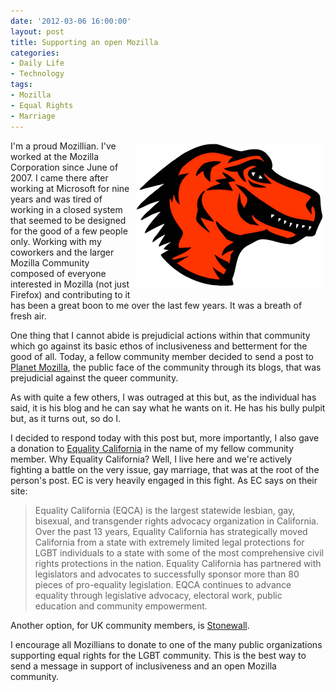 ```yaml
---
date: '2012-03-06 16:00:00'
layout: post
title: Supporting an open Mozilla
categories:
- Daily Life
- Technology
tags:
- Mozilla
- Equal Rights
- Marriage
---
```

<img src="/images/550x-mozilla-dinosaur-logo.png" width="300" height="231" align="right" hspace="5" vspace="5">I'm a proud Mozillian. I've worked at the Mozilla Corporation since June of 2007. I came there after working at Microsoft for nine years and was tired of working in a closed system that seemed to be designed for the good of a few people only. Working with my coworkers and the larger Mozilla Community composed of everyone interested in Mozilla (not just Firefox) and contributing to it has been a great boon to me over the last few years. It was a breath of fresh air.

One thing that I cannot abide is prejudicial actions within that community which go against its basic ethos of inclusiveness and betterment for the good of all. Today, a fellow community member decided to send a post to [Planet Mozilla](http://planet.mozilla.org), the public face of the community through its blogs, that was prejudicial against the queer community.

As with quite a few others, I was outraged at this but, as the individual has said, it is his blog and he can say what he wants on it. He has his bully pulpit but, as it turns out, so do I. 

I decided to respond today with this post but, more importantly, I also gave a donation to [Equality California](http://www.eqca.org) in the name of my fellow community member. Why Equality California? Well, I live here and we're actively fighting a battle on the very issue, gay marriage, that was at the root of the person's post. EC is very heavily engaged in this fight. As EC says on their site:

> Equality California (EQCA) is the largest statewide lesbian, gay, bisexual, and transgender rights advocacy organization in California. Over the past 13 years, Equality California has strategically moved California from a state with extremely limited legal protections for LGBT individuals to a state with some of the most comprehensive civil rights protections in the nation. Equality California has partnered with legislators and advocates to successfully sponsor more than 80 pieces of pro-equality legislation. EQCA continues to advance equality through legislative advocacy, electoral work, public education and community empowerment.

Another option, for UK community members, is [Stonewall](http://www.stonewall.org.uk/what_you_can_do/donate_to_stonewall/).

I encourage all Mozillians to donate to one of the many public organizations supporting equal rights for the LGBT community. This is the best way to send a message in support of inclusiveness and an open Mozilla community.
